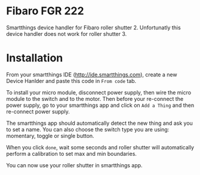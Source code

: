 # Fibaro FGR 222
Smartthings device handler for Fibaro roller shutter 2. Unfortunatly this device handler does not work for roller shutter 3.

# Installation
From your smartthings IDE (http://ide.smartthings.com), create a new Device Hanlder and paste this code in `From code` tab.

To install your micro module, disconnect power supply, then wire the micro module to the switch and to the motor. Then before your re-connect the power supply, go to your smartthings app and click on `Add a Thing` and then re-connect power supply.

The smartthings app should automatically detect the new thing and ask you to set a name. You can also choose the switch type you are using: momentary, toggle or single button.

When you click `done`, wait some seconds and roller shutter will automatically perform a calibration to set max and min boundaries.

You can now use your roller shutter in smartthings app.


